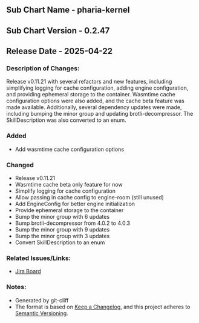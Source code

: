 ## Sub Chart Name - pharia-kernel
## Sub Chart Version - 0.2.47
## Release Date - 2025-04-22

### Description of Changes:

Release v0.11.21 with several refactors and new features, including simplifying logging for cache configuration, adding engine configuration, and providing ephemeral storage to the container. Wasmtime cache configuration options were also added, and the cache beta feature was made available. Additionally, several dependency updates were made, including bumping the minor group and updating brotli-decompressor. The SkillDescription was also converted to an enum.

### Added

- Add wasmtime cache configuration options

### Changed

- Release v0.11.21
- Wasmtime cache beta only feature for now
- Simplify logging for cache configuration
- Allow passing in cache config to engine-room (still unused)
- Add EngineConfig for better engine initialization
- Provide ephemeral storage to the container
- Bump the minor group with 6 updates
- Bump brotli-decompressor from 4.0.2 to 4.0.3
- Bump the minor group with 9 updates
- Bump the minor group with 3 updates
- Convert SkillDescription to an enum

### Related Issues/Links:
- [Jira Board](https://aleph-alpha.atlassian.net/jira/software/projects/PK/boards/160)

### Notes:
- Generated by git-cliff
- The format is based on [Keep a Changelog](https://keepachangelog.com/en/1.0.0/),
and this project adheres to [Semantic Versioning](https://semver.org/spec/v2.0.0.html).
